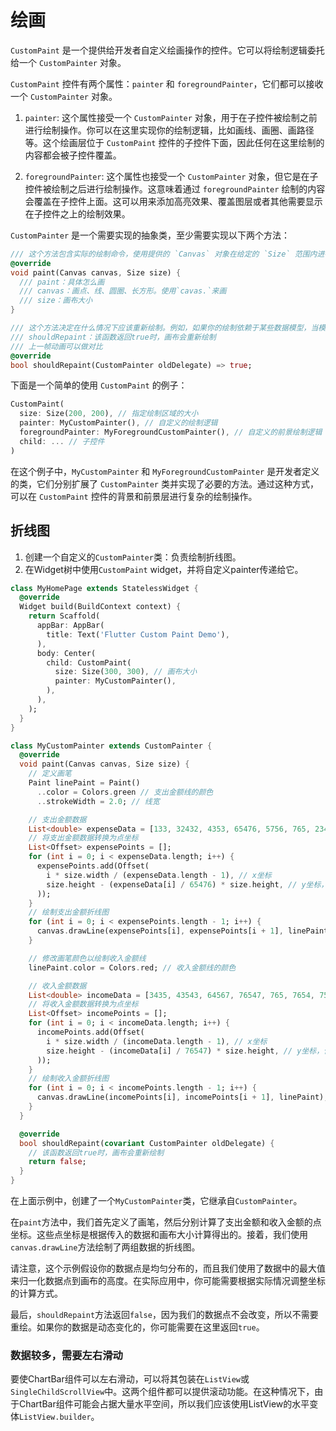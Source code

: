 # 绘画

`CustomPaint` 是一个提供给开发者自定义绘画操作的控件。它可以将绘制逻辑委托给一个 `CustomPainter` 对象。

`CustomPaint` 控件有两个属性：`painter` 和 `foregroundPainter`，它们都可以接收一个 `CustomPainter` 对象。

1. `painter`: 这个属性接受一个 `CustomPainter` 对象，用于在子控件被绘制之前进行绘制操作。你可以在这里实现你的绘制逻辑，比如画线、画圈、画路径等。这个绘画层位于 `CustomPaint` 控件的子控件下面，因此任何在这里绘制的内容都会被子控件覆盖。

2. `foregroundPainter`: 这个属性也接受一个 `CustomPainter` 对象，但它是在子控件被绘制之后进行绘制操作。这意味着通过 `foregroundPainter` 绘制的内容会覆盖在子控件上面。这可以用来添加高亮效果、覆盖图层或者其他需要显示在子控件之上的绘制效果。

`CustomPainter` 是一个需要实现的抽象类，至少需要实现以下两个方法：

```dart
/// 这个方法包含实际的绘制命令，使用提供的 `Canvas` 对象在给定的 `Size` 范围内进行绘制。
@override
void paint(Canvas canvas, Size size) {
  /// paint：具体怎么画
  /// canvas：画点、线、圆圈、长方形。使用`cavas.`来画
  /// size：画布大小
}
```

```dart
/// 这个方法决定在什么情况下应该重新绘制。例如，如果你的绘制依赖于某些数据模型，当模型改变时，你可能需要返回 `true` 来重绘控件。
/// shouldRepaint：该函数返回true时，画布会重新绘制
/// 上一帧动画可以做对比
@override
bool shouldRepaint(CustomPainter oldDelegate) => true;
```

下面是一个简单的使用 `CustomPaint` 的例子：

```dart
CustomPaint(
  size: Size(200, 200), // 指定绘制区域的大小
  painter: MyCustomPainter(), // 自定义的绘制逻辑
  foregroundPainter: MyForegroundCustomPainter(), // 自定义的前景绘制逻辑
  child: ... // 子控件
)
```

在这个例子中，`MyCustomPainter` 和 `MyForegroundCustomPainter` 是开发者定义的类，它们分别扩展了 `CustomPainter` 类并实现了必要的方法。通过这种方式，可以在 `CustomPaint` 控件的背景和前景层进行复杂的绘制操作。

## 折线图

1. 创建一个自定义的`CustomPainter`类：负责绘制折线图。
2. 在Widget树中使用`CustomPaint` widget，并将自定义painter传递给它。

```dart
class MyHomePage extends StatelessWidget {
  @override
  Widget build(BuildContext context) {
    return Scaffold(
      appBar: AppBar(
        title: Text('Flutter Custom Paint Demo'),
      ),
      body: Center(
        child: CustomPaint(
          size: Size(300, 300), // 画布大小
          painter: MyCustomPainter(),
        ),
      ),
    );
  }
}

class MyCustomPainter extends CustomPainter {
  @override
  void paint(Canvas canvas, Size size) {
    // 定义画笔
    Paint linePaint = Paint()
      ..color = Colors.green // 支出金额线的颜色
      ..strokeWidth = 2.0; // 线宽

    // 支出金额数据
    List<double> expenseData = [133, 32432, 4353, 65476, 5756, 765, 2343, 24314, 43214, 42314, 324, 543];
    // 将支出金额数据转换为点坐标
    List<Offset> expensePoints = [];
    for (int i = 0; i < expenseData.length; i++) {
      expensePoints.add(Offset(
        i * size.width / (expenseData.length - 1), // x坐标
        size.height - (expenseData[i] / 65476) * size.height, // y坐标，使用最大值归一化
      ));
    }
    // 绘制支出金额折线图
    for (int i = 0; i < expensePoints.length - 1; i++) {
      canvas.drawLine(expensePoints[i], expensePoints[i + 1], linePaint);
    }

    // 修改画笔颜色以绘制收入金额线
    linePaint.color = Colors.red; // 收入金额线的颜色

    // 收入金额数据
    List<double> incomeData = [3435, 43543, 64567, 76547, 765, 7654, 756, 765, 2345, 1345, 8675, 54654];
    // 将收入金额数据转换为点坐标
    List<Offset> incomePoints = [];
    for (int i = 0; i < incomeData.length; i++) {
      incomePoints.add(Offset(
        i * size.width / (incomeData.length - 1), // x坐标
        size.height - (incomeData[i] / 76547) * size.height, // y坐标，使用最大值归一化
      ));
    }
    // 绘制收入金额折线图
    for (int i = 0; i < incomePoints.length - 1; i++) {
      canvas.drawLine(incomePoints[i], incomePoints[i + 1], linePaint);
    }
  }

  @override
  bool shouldRepaint(covariant CustomPainter oldDelegate) {
    // 该函数返回true时，画布会重新绘制
    return false;
  }
}
```

在上面示例中，创建了一个`MyCustomPainter`类，它继承自`CustomPainter`。

在`paint`方法中，我们首先定义了画笔，然后分别计算了支出金额和收入金额的点坐标。这些点坐标是根据传入的数据和画布大小计算得出的。接着，我们使用`canvas.drawLine`方法绘制了两组数据的折线图。

请注意，这个示例假设你的数据点是均匀分布的，而且我们使用了数据中的最大值来归一化数据点到画布的高度。在实际应用中，你可能需要根据实际情况调整坐标的计算方式。

最后，`shouldRepaint`方法返回`false`，因为我们的数据点不会改变，所以不需要重绘。如果你的数据是动态变化的，你可能需要在这里返回`true`。

### 数据较多，需要左右滑动

要使ChartBar组件可以左右滑动，可以将其包装在`ListView`或`SingleChildScrollView`中。这两个组件都可以提供滚动功能。在这种情况下，由于ChartBar组件可能会占据大量水平空间，所以我们应该使用ListView的水平变体`ListView.builder`。 